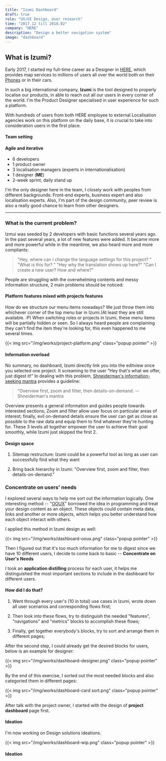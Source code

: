 ```yaml
---
title: "Izumi Dashboard"
draft: true
role: "UX/UI Design, User research"
time: "2017.12 till 2018.02"
company: "HERE"
description: "Design a better navigation system"
image: "dashboard"
---
```


## What is Izumi?

Early 2017, I started my full-time career as a Designer in [HERE](https://www.here.com/en), which provides map services to millions of users all over the world both on their [Phones](https://play.google.com/store/apps/details?id=com.here.app.maps&hl=en) or in their cars. 

In such a big international company, **Izumi** is the tool designed to properly localise our products, in able to reach out all our users in every corner of the world. I'm the Product Designer specialised in user experience for such a platform. 

With hundreds of users from both HERE employee to external Localisation agencies work on this platform on the daily base, it is crucial to take into consideration users in the first place.


#### Team setting
#### Agile and iterative

- 6 developers 
- 1 product owner
- 3 localisation managers (experts in internationalisation)
- 1 designer (**ME**)
- 2-week sprint, daily stand up 

I'm the only designer here in the team, I closely work with peoples from different backgrounds: Front-end experts, business expert and also localisation experts. Also, I'm part of the design community, peer review is also a really good chance to learn from other designers.


----------

### What is the current problem?

Izmui was seeded by 2 developers with basic functions several years ago. In the past several years, a lot of new features were added. It became more and more powerful while in the meantime, we also heard more and more compliants:

> "Hey, where can I change the language settings for this project? "
> "What is this for? "
> "Hey why the translation shows up here?"
> "Can I create a new user? How and where?"


People are struggling with the overwhelming contents and messy information structure, 2 main problems should be noticed:

#### Platform features mixed with projects features

How do we structure our menu items nowadays? We just throw them into whichever corner of the top menu bar in Izumi.(At least they are still available. :P) When switching roles or projects in Izumi, these menu items will be partially hidden or seen. So I always heard people are complaining they can't find the item they're looking for, this even happened to me several times.

{{< img src="/img/works/project-platform.png" class="popup pointer" >}}

#### Information overload

No summary, no dashboard, Izumi directly link you into the editview once you selected one project. It screaming to the user "Hey that's what we offer, just digest it!" In dealing with this problem, [Shneiderman's information-seeking mantra](http://www.infovis-wiki.net/index.php/Visual_Information-Seeking_Mantra) provides a guideline:

> "Overview first, zoom and filter, then details-on-demand. -- Shneiderman's mantra

Overview presents a general information and guides people towards interested sections; Zoom and filter allow user focus on particular areas of interest; finally, evil on-demand details ensure the user can get as close as possible to the raw data and equip them to find whatever they're hunting for. These 3 levels all together empower the user to achieve their goal smoothly, while Izumi just skipped the first 2.

#### Design space

1. Sitemap restructure: Izumi could be a powerful tool as long as user can successfully find what they want

2. Bring back hierarchy in Izumi: "Overview first, zoom and filter, then details-on-demand."

### Concentrate on users' needs

I explored several ways to help me sort out the information logically. One interesting method -- "[OOUX](https://alistapart.com/article/object-oriented-ux)" borrowed the idea in programming and treat your design content as an object. These objects could contain meta data, links and another or more objects, which helps you better understand how each object interact with others.

I applied this method in Izumi design as well:


{{< img src="/img/works/dashboard-ooux.png" class="popup pointer" >}}





Then I figured out that it's too much information for me to digest since we have 10 different users, I decide to come back to basic -- **Concentrate on User's Needs**

I took an **application distilling** process for each user, it helps me distinguished the most important sections to include in the dashboard for different users.

#### How did I do that?

1. Went through every user's (10 in total) use cases in Izumi, wrote down all user scenarios and corresponding flows first;

2. Then look into these flows, try to distinguish the needed "features", "navigations" and "metrics" blocks to accomplish these flows;

3. Finally, get together everybody's blocks, try to sort and arrange them in different pages; 

After the second step, I could already get the desired blocks for users, below is an example for designer: 

{{< img src="/img/works/dashboard-designer.png" class="popup pointer" >}}

By the end of this exercise, I sorted out the most needed blocks and also categoried them in different pages: 


{{< img src="/img/works/dashboard-card sort.png" class="popup pointer" >}}

After talk with the project owner, I started with the design of **project dashboard** page first.


#### Ideation 

I'm now working on Design solutions ideations. 

{{< img src="/img/works/dashboard-wip.png" class="popup pointer" >}}

#### Ideation 
